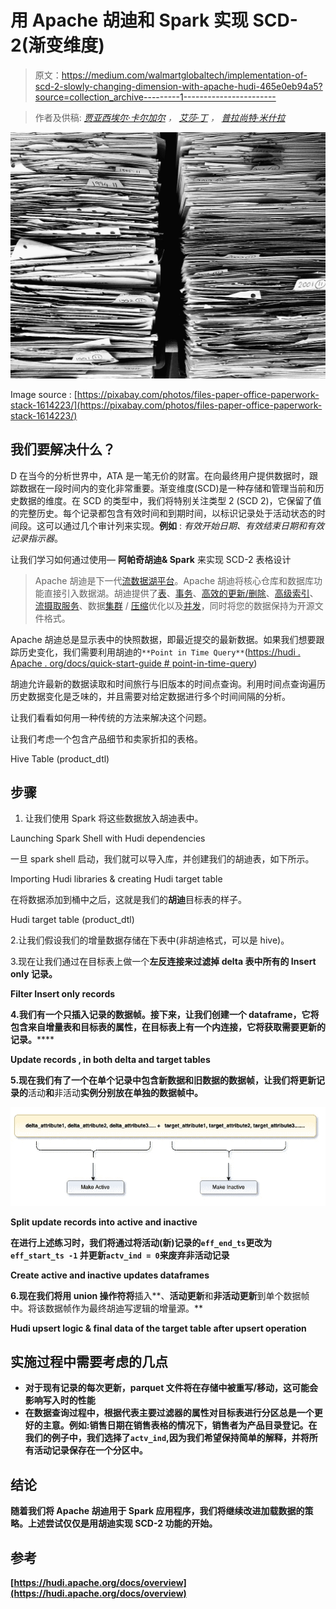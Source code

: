 # 用 Apache 胡迪和 Spark 实现 SCD-2(渐变维度)

> 原文：<https://medium.com/walmartglobaltech/implementation-of-scd-2-slowly-changing-dimension-with-apache-hudi-465e0eb94a5?source=collection_archive---------1----------------------->

> 作者及供稿: [*贾亚西埃尔·卡尔加尔*](https://medium.com/u/7b59b9130f45?source=post_page-----465e0eb94a5--------------------------------) *，* [*艾莎·丁*](https://medium.com/u/48093e2b1014?source=post_page-----465e0eb94a5--------------------------------) *，* [*普拉尚特·米什拉*](https://medium.com/u/cbfd10c97864?source=post_page-----465e0eb94a5--------------------------------)

![](img/aa7138e5c0ae54f0be6f3f7d2241ffe6.png)

Image source : [https://pixabay.com/photos/files-paper-office-paperwork-stack-1614223/](https://pixabay.com/photos/files-paper-office-paperwork-stack-1614223/)

## 我们要解决什么？

D 在当今的分析世界中，ATA 是一笔无价的财富。在向最终用户提供数据时，跟踪数据在一段时间内的变化非常重要。渐变维度(SCD)是一种存储和管理当前和历史数据的维度。在 SCD 的类型中，我们将特别关注类型 2 (SCD 2)，它保留了值的完整历史。每个记录都包含有效时间和到期时间，以标识记录处于活动状态的时间段。这可以通过几个审计列来实现。**例如** : *有效开始日期、有效结束日期和有效记录指示器*。

让我们学习如何通过使用— **阿帕奇胡迪& Spark** 来实现 SCD-2 表格设计

> Apache 胡迪是下一代[流数据湖平台](https://hudi.apache.org/blog/2021/07/21/streaming-data-lake-platform)。Apache 胡迪将核心仓库和数据库功能直接引入数据湖。胡迪提供了[表](https://hudi.apache.org/docs/next/table_management)、[事务](https://hudi.apache.org/docs/next/timeline)、[高效的更新/删除](https://hudi.apache.org/docs/next/write_operations)、[高级索引](https://hudi.apache.org/docs/next/indexing)、[流摄取服务](https://hudi.apache.org/docs/next/hoodie_deltastreamer)、数据[集群](https://hudi.apache.org/docs/next/clustering) / [压缩](https://hudi.apache.org/docs/next/compaction)优化以及[并发](https://hudi.apache.org/docs/next/concurrency_control)，同时将您的数据保持为开源文件格式。

Apache 胡迪总是显示表中的快照数据，即最近提交的最新数据。如果我们想要跟踪历史变化，我们需要利用胡迪的`**Point in Time Query**`([https://hudi . Apache . org/docs/quick-start-guide # point-in-time-query](https://hudi.apache.org/docs/quick-start-guide#point-in-time-query))

胡迪允许最新的数据读取和时间旅行与旧版本的时间点查询。利用时间点查询遍历历史数据变化是乏味的，并且需要对给定数据进行多个时间间隔的分析。

让我们看看如何用一种传统的方法来解决这个问题。

让我们考虑一个包含产品细节和卖家折扣的表格。

Hive Table (product_dtl)

## **步骤**

1.  让我们使用 Spark 将这些数据放入胡迪表中。

Launching Spark Shell with Hudi dependencies

一旦 spark shell 启动，我们就可以导入库，并创建我们的胡迪表，如下所示。

Importing Hudi libraries & creating Hudi target table

在将数据添加到桶中之后，这就是我们的**胡迪**目标表的样子。

Hudi target table (product_dtl)

2.让我们假设我们的增量数据存储在下表中(非胡迪格式，可以是 hive)。

3.现在让我们通过在目标表上做一个[](https://spark.apache.org/docs/latest/sql-ref-syntax-qry-select-join.html#anti-join)****左反连接来过滤掉 delta 表中所有的 **Insert** only 记录。****

****Filter Insert only records****

****4.我们有一个只插入记录的**数据帧。接下来，让我们创建一个 dataframe，它将包含来自增量表和目标表的属性，在目标表上有一个**内连接**，它将获取需要更新的记录。******

**Update records , in both delta and target tables**

**5.现在我们有了一个在单个记录中包含新数据和旧数据的数据帧，让我们将更新记录的**活动**和**非活动**实例分别放在单独的数据帧中。**

**![](img/c55e0a074820861b9a207c063ad2bc55.png)**

**Split update records into active and inactive**

**在进行上述练习时，我们将通过将活动(新)记录的`eff_end_ts`更改为`eff_start_ts -1` 并更新`actv_ind = 0`来废弃非活动记录**

**Create active and inactive updates dataframes**

**6.现在我们将用 union 操作符将**插入**、**活动更新**和**非活动更新**到单个数据帧中。将该数据帧作为最终胡迪写逻辑的增量源。**

**Hudi upsert logic & final data of the target table after upsert operation**

## **实施过程中需要考虑的几点**

*   **对于现有记录的每次更新，parquet 文件将在存储中被重写/移动，这可能会影响写入时的性能**
*   **在数据查询过程中，根据代表主要过滤器的属性对目标表进行分区总是一个更好的主意。例如:销售日期在销售表格的情况下，销售者为产品目录登记。在我们的例子中，我们选择了`actv_ind`,因为我们希望保持简单的解释，并将所有活动记录保存在一个分区中。**

## **结论**

**随着我们将 Apache 胡迪用于 Spark 应用程序，我们将继续改进加载数据的策略。上述尝试仅仅是用胡迪实现 SCD-2 功能的开始。**

## **参考**

**[https://hudi.apache.org/docs/overview](https://hudi.apache.org/docs/overview)**